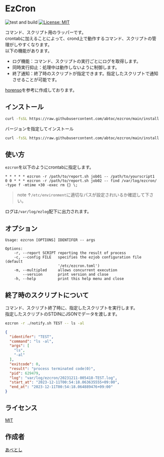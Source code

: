 EzCron
====

![test and build](https://github.com/abtoc/ezcron/actions/workflows/release.yaml/badge.svg)
[![License: MIT](https://img.shields.io/badge/License-MIT-yellow.svg)](https://opensource.org/licenses/MIT)

コマンド、スクリプト用のラッパーです。  
crontabに加えることによって、crond上で動作するコマンド、スクリプトの管理がしやすくなります。  
以下の機能があります。

* ログ機能：コマンド、スクリプトの実行ごとにログを取得します。
* 同時実行抑止：処理中は動作しないように制御します。
* 終了通知：終了時のスクリプトが指定できます。指定したスクリプトで通知させることが可能です。

[horenso](https://github.com/Songmu/horenso)を参考に作成しております。

## インストール

```bash
curl -fsSL https://raw.githubusercontent.com/abtoc/ezcron/main/install.sh | sh
```

バージョンを指定してインストール
```bash
curl -fsSL https://raw.githubusercontent.com/abtoc/ezcron/main/install.sh | sh -s v0.1.0
```


## 使い方

```ezcron```を以下のようにcrontabに指定します。

```crontab
* * * * * ezcron -r /path/to/report.sh job01 -- /path/to/yourscript1
0 0 * * * ezcron -r /path/to/report.sh job02 -- find /var/log/ezcron/ -type f -mtime +30 -exec rm {} \;
```

> note
> ↑```/etc/environment```に適切なパスが設定されtいるか確認して下さい。

ログは```/var/log/ezlog```配下に出力されます。

## オプション

```
Usage: ezcron [OPTIONS] IDENTIFER -- args

Options:
    -r, --report SCRIPT reporting the result of process
    -c, --config FILE   specifies the ezjob configuration file (default
                        '/etc/ezcron.toml')
    -m, --multipled     allows concurrent execution
        --version       print version and close
    -h, --help          print this help menu and close
```

## 終了時のスクリプトについて

コマンド、スクリプト終了時に、指定したスクリプトを実行します。  
指定したスクリプトのSTDINにJSONでデータを渡します。

```bash
ezcron -r ./notify.sh TEST -- ls -al
```

```json
{
  "identifer": "TEST",
  "command": "ls -al",
  "args": [
    "ls",
    "-al"
  ],
  "exitcode": 0,
  "result": "process terminated code(0)",
  "pid": 629479,
  "log": "var/log/ezcron/20231211-005418-TEST.log",
  "start_at": "2023-12-11T00:54:18.063635555+09:00",
  "end_at": "2023-12-11T00:54:18.064889476+09:00"
}
```

## ライセンス

[MIT](https://github.com/Songmu/horenso/blob/main/LICENSE)

## 作成者

[あべとし](https://github.com/abtoc)
